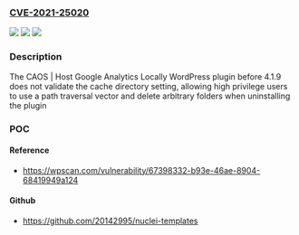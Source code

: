 ### [CVE-2021-25020](https://cve.mitre.org/cgi-bin/cvename.cgi?name=CVE-2021-25020)
![](https://img.shields.io/static/v1?label=Product&message=CAOS%20%7C%20Host%20Google%20Analytics%20Locally&color=blue)
![](https://img.shields.io/static/v1?label=Version&message=4.1.9%3C%204.1.9%20&color=brighgreen)
![](https://img.shields.io/static/v1?label=Vulnerability&message=CWE-22%20Improper%20Limitation%20of%20a%20Pathname%20to%20a%20Restricted%20Directory%20('Path%20Traversal')&color=brighgreen)

### Description

The CAOS | Host Google Analytics Locally WordPress plugin before 4.1.9 does not validate the cache directory setting, allowing high privilege users to use a path traversal vector and delete arbitrary folders when uninstalling the plugin

### POC

#### Reference
- https://wpscan.com/vulnerability/67398332-b93e-46ae-8904-68419949a124

#### Github
- https://github.com/20142995/nuclei-templates

